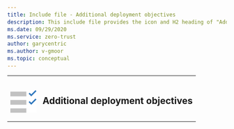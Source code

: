 ```yaml
---
title: Include file - Additional deployment objectives
description: This include file provides the icon and H2 heading of "Additional deployment objectives"
ms.date: 09/29/2020
ms.service: zero-trust
author: garycentric
ms.author: v-gmoor
ms.topic: conceptual
---
```


<table border="0">
   <tr>
      <td>
         <br/>
		 <p><img src="../media/icon-additional-deployment.png" alt="Checklist icon with two checkmarks."></p>
      </td>
      <td>
         <h2>Additional deployment objectives</h2>
      </td>
   </tr>
</table>